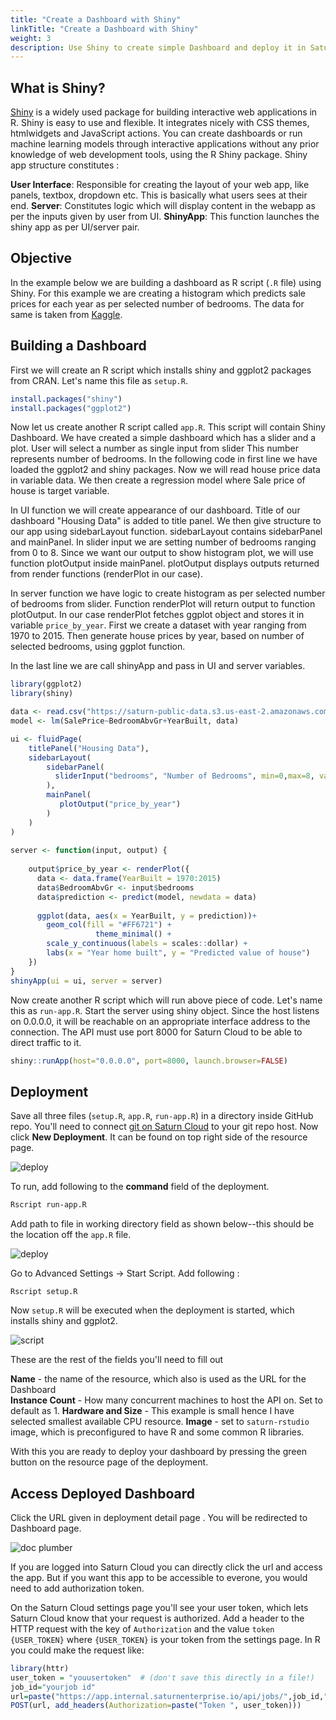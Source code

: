 ```yaml
---
title: "Create a Dashboard with Shiny"
linkTitle: "Create a Dashboard with Shiny"
weight: 3
description: Use Shiny to create simple Dashboard and deploy it in Saturn Cloud
---
```


## What is Shiny?
<a href="https://shiny.rstudio.com/" target='_blank' rel='noopener'>Shiny</a> is a widely used package for building interactive web applications in R.  Shiny is easy to use and flexible. It integrates nicely with CSS themes, htmlwidgets and JavaScript actions.
You can create dashboards or run machine learning models through interactive applications without any prior knowledge of web development tools, using the R Shiny package. 
Shiny app structure constitutes : 

**User Interface**: Responsible for creating the layout of your web app, like panels, textbox, dropdown etc. This is basically what users sees at their end.
**Server**: Constitutes logic which will display content in the webapp as per the inputs given by user from UI. 
**ShinyApp**: This function launches the shiny app as per UI/server pair.

## Objective
In the example below we are building a dashboard as R script (`.R` file) using Shiny. For this example we are creating a histogram which predicts sale prices for each year as per selected number of bedrooms. The data for same is taken from [Kaggle](https://www.kaggle.com/c/house-prices-advanced-regression-techniques/data).

## Building a Dashboard
First we will create an R script which installs shiny and ggplot2 packages from CRAN. Let's name this file as `setup.R`.

```R
install.packages("shiny")
install.packages("ggplot2")
```

Now let us create another R script called `app.R`. This script will contain Shiny Dashboard. We have created a simple dashboard which has a slider and a plot.
User will select a number as single input from slider This number represents number of bedrooms.  In the following code in first line we have loaded the ggplot2 and shiny packages. 
Now we will read house price data in variable data. We then create a regression model where Sale price of house is target variable.

In UI function we will create appearance of our dashboard. Title of our dashboard "Housing Data" is added to title panel.
We then give structure to our app using sidebarLayout function. sidebarLayout contains sidebarPanel and mainPanel. In slider input we are setting number of bedrooms ranging from 0 to 8.
Since we want our output to show histogram plot, we will use function plotOutput inside mainPanel. 
plotOutput displays outputs returned from render functions (renderPlot in our case). 

In server function we have logic to create histogram as per selected number of bedrooms from slider. Function renderPlot will return output to function plotOutput. 
In our case renderPlot fetches ggplot object and stores it in variable `price_by_year`. First we create a dataset with year ranging from 1970 to 2015. Then generate house prices by year, based on number of selected bedrooms, using ggplot function. 

In the last line we are call shinyApp and pass in UI and server variables.

```R
library(ggplot2)
library(shiny)

data <- read.csv("https://saturn-public-data.s3.us-east-2.amazonaws.com/examples/dashboard/housePriceData.csv")
model <- lm(SalePrice~BedroomAbvGr+YearBuilt, data)

ui <- fluidPage(
    titlePanel("Housing Data"),
    sidebarLayout(
        sidebarPanel(
          sliderInput("bedrooms", "Number of Bedrooms", min=0,max=8, value=3,step=1)
        ),
        mainPanel(
           plotOutput("price_by_year")
        )
    )
)
    
server <- function(input, output) {
    
    output$price_by_year <- renderPlot({
      data <- data.frame(YearBuilt = 1970:2015)
      data$BedroomAbvGr <- input$bedrooms
      data$prediction <- predict(model, newdata = data)
      
      ggplot(data, aes(x = YearBuilt, y = prediction))+
        geom_col(fill = "#FF6721") +
                   theme_minimal() +
        scale_y_continuous(labels = scales::dollar) +
        labs(x = "Year home built", y = "Predicted value of house")
    })
}
shinyApp(ui = ui, server = server)
```
Now create another R script which will run above piece of code. Let's name this as `run-app.R`. Start the server using shiny object. Since the host listens on 0.0.0.0, it will be reachable on an appropriate interface address to the connection. The API must use port 8000 for Saturn Cloud to be able to direct traffic to it.
```R
shiny::runApp(host="0.0.0.0", port=8000, launch.browser=FALSE)
```

## Deployment

Save all three files (`setup.R`, `app.R`, `run-app.R`) in a directory inside GitHub repo. You'll need to connect [git on Saturn Cloud](https://saturncloud.io/docs/using-saturn-cloud/gitrepo/) to your git repo host. Now click **New Deployment**. It can be found on top right side of the resource page. 

![deploy](https://saturn-public-assets.s3.us-east-2.amazonaws.com/example-resources/plumber_deployment.png "doc-image")


To run, add following to the **command** field of the deployment.
```bash
Rscript run-app.R
```
Add path to file in working directory field as shown below--this should be the location off the `app.R` file.

![deploy](https://saturn-public-assets.s3.us-east-2.amazonaws.com/example-resources/Shiny-deploy.png "doc-image")


Go to Advanced Settings -> Start Script.  Add following :

`Rscript setup.R`


Now `setup.R` will be executed when the deployment is started, which installs shiny and ggplot2. 

![script](https://saturn-public-assets.s3.us-east-2.amazonaws.com/example-resources/shiny-sh.png "doc-image")

These are the rest of the fields you'll need to fill out


**Name** - the name of the resource, which also is used as the URL for the Dashboard\
**Instance Count** - How many concurrent machines to host the API on. Set to default as 1.
**Hardware and Size** - This example is small hence I have selected smallest available CPU resource.
**Image** - set to `saturn-rstudio` image, which is preconfigured to have R and some common R libraries.

With this you are ready to deploy your dashboard by pressing the green button on the resource page of the deployment. 

## Access Deployed Dashboard

Click the URL given in deployment detail page . You will be redirected to Dashboard page. 

![doc plumber](https://saturn-public-assets.s3.us-east-2.amazonaws.com/example-resources/shiny-dashboard.png "doc-image")


If you are logged into Saturn Cloud you can directly click the url and access the app. But if you want this app to be accessible to everone, you would need to add authorization token. 

On the Saturn Cloud settings page you'll see your user token, which lets Saturn Cloud know that your request is authorized. Add a header to the HTTP request with the key of  `Authorization` and the value `token {USER_TOKEN}` where `{USER_TOKEN}` is your token from the settings page. In R you could make the request like:

```R
library(httr)
user_token = "youusertoken"  # (don't save this directly in a file!)
job_id="yourjob id"
url=paste("https://app.internal.saturnenterprise.io/api/jobs/",job_id,"/start",sep="")
POST(url, add_headers(Authorization=paste("Token ", user_token)))
```


